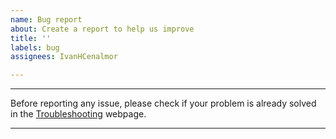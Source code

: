 ```yaml
---
name: Bug report
about: Create a report to help us improve
title: ''
labels: bug
assignees: IvanHCenalmor

---
```


---

   Before reporting any issue, please check if your problem is already solved in the [Troubleshooting](https://github.com/HenriquesLab/DL4MicEverywhere/blob/main/docs/TROUBLESHOOTING.md) webpage.

---
